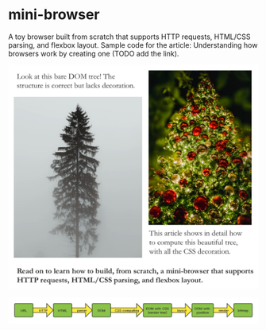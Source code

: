 # mini-browser
A toy browser built from scratch that supports HTTP requests, HTML/CSS parsing, and flexbox layout. Sample code for the article: Understanding how browsers work by creating one (TODO add the link).

![preview](./images/trees.png)


![steps](./images/mini-browser-steps.png)
